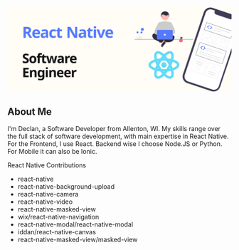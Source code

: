 ![Declan Gundrum - React Native / Software Developer](./logo.png)

<h2>About Me</h2>

I'm Declan, a Software Developer from Allenton, WI. My skills range over the full stack of software development, with main expertise in React Native. For the Frontend, I use React. Backend wise I choose Node.JS or Python. For Mobile it can also be Ionic.

  <summary>React Native Contributions</summary>

  <ul>
    <li>react-native</li>
    <li>react-native-background-upload</li>
    <li>react-native-camera</li>
    <li>react-native-video</li>
    <li>react-native-masked-view</li>
    <li>wix/react-native-navigation</li>
    <li>react-native-modal/react-native-modal</li>
    <li>iddan/react-native-canvas</li>
    <li>react-native-masked-view/masked-view</li>
  </ul>

<br />

